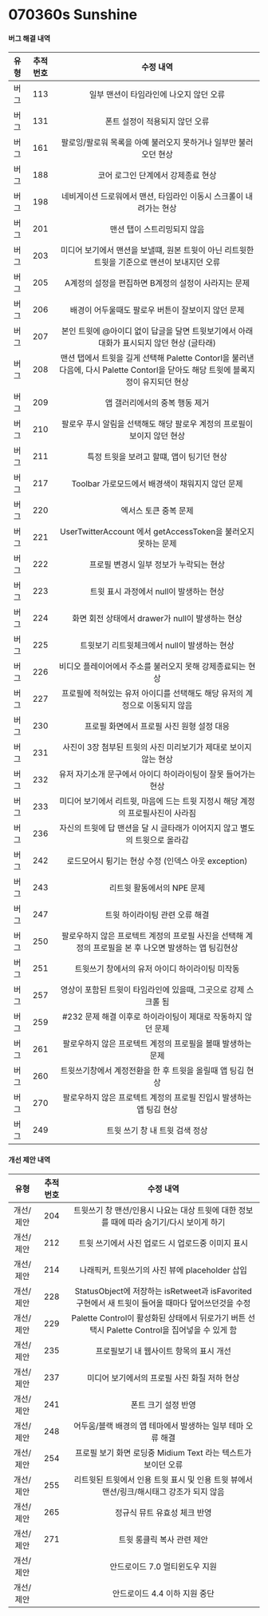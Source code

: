 # 070360s Sunshine

#### 버그 해결 내역

|유형|	추적 번호|	수정 내역|
|:---:|:---:|:---:|
|버그|	113|	일부 맨션이 타임라인에 나오지 않던 오류|
|버그|	131|	폰트 설정이 적용되지 않던 오류|
|버그|	161|	팔로잉/팔로워 목록을 아예 불러오지 못하거나 일부만 불러오던 현상|
|버그|	188|	코어 로그인 단계에서 강제종료 현상||
|버그|	198|	네비게이션 드로워에서 맨션, 타임라인 이동시 스크롤이 내려가는 현상|
|버그|	201|	맨션 탭이 스트리밍되지 않음|
|버그|	203|	미디어 보기에서 맨션을 보낼떄, 원본 트윗이 아닌 리트윗한 트윗을 기준으로 맨션이 보내지던 오류||
|버그|	205|	A계정의 설정을 편집하면 B계정의 설정이 사라지는 문제|
|버그|	206|	배경이 어두울때도 팔로우 버튼이 잘보이지 않던 문제|
|버그|	207|	본인 트윗에 @아이디 없이 답글을 달면 트윗보기에서 아래 대화가 표시되지 않던 현상 (글타래)|
|버그|	208|	맨션 탭에서 트윗을 길게 선택해 Palette Contorl을 불러낸 다음에, 다시 Palette Contorl을 닫아도 해당 트윗에 블록지정이 유지되던 현상|
|버그|	209|	앱 갤러리에서의 중복 행동 제거|
|버그|	210|	팔로우 푸시 알림을 선택해도 해당 팔로우 계정의 프로필이 보이지 않던 현상|
|버그|	211|	특정 트윗을 보려고 할떄, 앱이 팅기던 현상|
|버그|	217|	Toolbar 가로모드에서 배경색이 채워지지 않던 문제|
|버그|	220|	엑서스 토큰 중복 문제|
|버그|	221|	UserTwitterAccount 에서 getAccessToken을 불러오지 못하는 문제|
|버그|	222|	프로필 변경시 일부 정보가 누락되는 현상|
|버그|	223|	트윗 표시 과정에서 null이 발생하는 현상|
|버그|	224|	화면 회전 상태에서 drawer가 null이 발생하는 현상|
|버그|	225|	트윗보기 리트윗체크에서 null이 발생하는 현상|
|버그|	226|	비디오 플레이어에서 주소를 불러오지 못해 강제종료되는 현상|
|버그|	227|	프로필에 적혀있는 유저 아이디를 선택해도 해당 유저의 계정으로 이동되지 않음|
|버그|	230|	프로필 화면에서 프로필 사진 원형 설정 대응|
|버그|	231|	사진이 3장 첨부된 트윗의 사진 미리보기가 제대로 보이지 않는 현상|
|버그|	232|	유저 자기소개 문구에서 아이디 하이라이팅이 잘못 들어가는 현상|
|버그|	233|	미디어 보기에서 리트윗, 마음에 드는 트윗 지정시 해당 계정의 프로필사진이 사라짐|
|버그|	236|	자신의 트윗에 답 맨션을 달 시 글타래가 이어지지 않고 별도의 트윗으로 올라감||
|버그|	242|	로드모어시 튕기는 현상 수정 (인덱스 아웃 exception)|
|버그|	243|	리트윗 활동에서의 NPE 문제|
|버그|	247|	트윗 하이라이팅 관련 오류 해결|
|버그|	250|	팔로우하지 않은 프로텍트 계정의 프로필 사진을 선택해 계정의 프로필을 본 후 나오면 발생하는 앱 팅김현상|
|버그|	251|	트윗쓰기 창에서의 유저 아이디 하이라이팅 미작동|
|버그|	257|	영상이 포함된 트윗이 타임라인에 있을때, 그곳으로 강제 스크롤 됨|
|버그|	259|	#232 문제 해결 이후로 하이라이팅이 제대로 작동하지 않던 문제|
|버그|	261|	팔로우하지 않은 프로텍트 계정의 프로필을 볼때 발생하는 문제|
|버그|	260|	트윗쓰기창에서 계정전환을 한 후 트윗을 올릴때 앱 팅김 현상|
|버그|	270|	팔로우하지 않은 프로텍트 계정의 프로필 진입시 발생하는 앱 팅김 현상|
|버그|	249|	트윗 쓰기 창 내 트윗 검색 정상|

#### 개선 제안 내역

|유형|	추적 번호|	수정 내역|
|:---:|:---:|:---:|
|개선/제안|	204|	트윗쓰기 창 맨션/인용시 나요는 대상 트윗에 대한 정보를 때에 따라 숨기기/다시 보이게 하기|
|개선/제안|	212|	트윗 쓰기에서 사진 업로드 시 업로드중 이미지 표시|
|개선/제안|	214|	나래픽커, 트윗쓰기의 사진 뷰에 placeholder 삽입|
|개선/제안|	228|	StatusObject에 저장하는 isRetweet과 isFavorited 구현에서 새 트윗이 들어올 때마다 덮어쓰던것을 수정|
|개선/제안|	229|	Palette Control이 활성화된 상태에서 뒤로가기 버튼 선택시 Palette Control을 집어넣을 수 있게 함|
|개선/제안|	235|	프로필보기 내 웹사이트 항목의 표시 개선|
|개선/제안|	237|	미디어 보기에서의 프로필 사진 화질 저하 현상|
|개선/제안|	241|	폰트 크기 설정 반영|
|개선/제안|	248|	어두움/블랙 배경의 앱 테마에서 발생하는 일부 테마 오류 해결|
|개선/제안|	254|	프로필 보기 화면 로딩중 Midium Text 라는 텍스트가 보이던 오류|
|개선/제안|	255|	리트윗된 트윗에서 인용 트윗 표시 및 인용 트윗 뷰에서 맨션/링크/해시태그 강조가 되지 않음|
|개선/제안|	265|	정규식 뮤트 유효성 체크 반영|
|개선/제안|	271|	트윗 롱클릭 복사 관련 제안|
|개선/제안|	|	안드로이드 7.0 멀티윈도우 지원|
|개선/제안|	|	안드로이드 4.4 이하 지원 중단|
